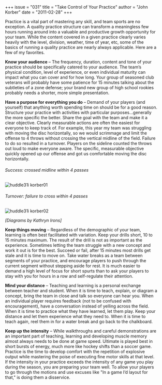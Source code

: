 +++
issue = "031"
title = "Take Control of Your Practice"
author = "John Korber"
date = "2011-02-28"
+++

Practice is a vital part of mastering any skill, and team sports are no
exception. A quality practice structure can transform a meaningless few hours
running around into a valuable and productive growth opportunity for your
team. While the content covered in a given practice clearly varies heavily
with the level, division, weather, time of year, etc, some of the basics of
running a quality practice are nearly always applicable. Here are a few of my
favorites.  
  
**Know your audience** – The frequency, duration, content and tone of your
practice should be specifically catered to your audience. The team’s physical
condition, level of experience, or even individual maturity can impact what
you can cover and for how long. Your group of seasoned club veterans will
probably have some patience for 15 minutes talking about the subtleties of a
zone defense; your brand new group of high school rookies probably needs a
shorter, more simple presentation.  
  
**Have a purpose for everything you do** – Demand of your players (and
yourself) that anything worth spending time on should be for a good reason.
Structure your practice with activities with particular purposes…generally the
more specific the better. Share the goal with the team and make it a clear
objective. Clearly measurable actions are often the easiest for everyone to
keep track of. For example, this year my team was struggling with moving the
disc horizontally, so we would scrimmage and limit the offense to 4 throws
without crossing the vertical midline of the field. Failure to do so resulted
in a turnover. Players on the sideline counted the throws out loud to make
everyone aware. The specific, measurable objective quickly opened up our
offense and got us comfortable moving the disc horizontally.

###### Success: crossed midline within 4 passes

![huddle31i
korber01](https://www.usaultimate.org/assets/1/News/huddle31i_korber01.png)

###### Turnover: failure to cross within 4 passes

![huddle31i
korber02](https://www.usaultimate.org/assets/1/News/huddle31i_korber02.png)

_[Diagrams by Kathryn Irons]_  
  
**Keep things moving** – Regardless of the demographic of your team, learning
is often best facilitated with variation. Keep your drills short, 10 to 15
minutes maximum. The result of the drill is not as important as the
experience. Sometimes letting the team struggle with a new concept and work it
out is for the best. Succeed or fail, after 15 minutes most drills get stale
and it is time to move on. Take water breaks as a team between segments of
your practice, and encourage players to push through the current segment
without stepping aside for rest. It is much easier to demand a high level of
focus for short spurts than to ask your players to stay with you for hours in
a row and self-regulate their attention.  
  
**Mind your distance** – Teaching and learning is a personal exchange between
teacher and student. When it is time to teach, explain, or diagram a concept,
bring the team in close and talk so everyone can hear you. When an individual
player requires feedback (not to be confused with encouragement), have a
conversation instead of yelling across the field. When it is time to practice
what they have learned, let them play. Keep your distance and let them
experience what they need to. When it is time to teach again, reel them in for
a water break and go back to the chalkboard.  
  
**Keep up the intensity** – While walkthroughs and careful demonstrations are
an important part of teaching, learning and developing muscle memory almost
always needs to be done at game speed. Ultimate is played best in short bursts
of energy, much more like hockey shifts than a soccer game. Practice is the
time to develop comfort with the repetition of explosive output while
mastering the poise of executing fine motor skills at that level. If the
intensity in your practice exceeds the intensity of any game you play during
the season, you are preparing your team well. To allow your players to go
through the motions and use excuses like "In a game I’d layout for that," is
doing them a disservice.
